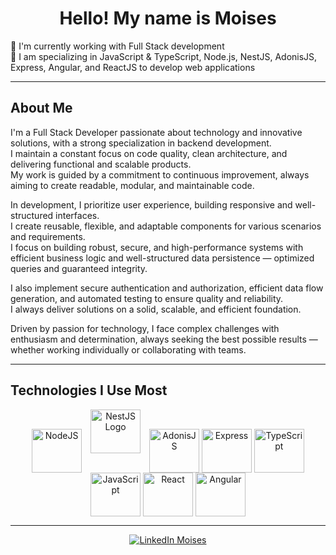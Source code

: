 <h1 align="center">Hello! My name is Moises</h1>

🔭 I'm currently working with Full Stack development  
🌱 I am specializing in JavaScript & TypeScript, Node.js, NestJS, AdonisJS, Express, Angular, and ReactJS to develop web applications  

---

## About Me

I'm a Full Stack Developer passionate about technology and innovative solutions, with a strong specialization in backend development.  
I maintain a constant focus on code quality, clean architecture, and delivering functional and scalable products.  
My work is guided by a commitment to continuous improvement, always aiming to create readable, modular, and maintainable code.

In development, I prioritize user experience, building responsive and well-structured interfaces.  
I create reusable, flexible, and adaptable components for various scenarios and requirements.  
I focus on building robust, secure, and high-performance systems with efficient business logic and well-structured data persistence — optimized queries and guaranteed integrity.

I also implement secure authentication and authorization, efficient data flow generation, and automated testing to ensure quality and reliability.  
I always deliver solutions on a solid, scalable, and efficient foundation.

Driven by passion for technology, I face complex challenges with enthusiasm and determination, always seeking the best possible results — whether working individually or collaborating with teams.

---

## Technologies I Use Most

<div style="display: inline-block;" align="center">
  <img align="center" height="70" width="80" alt="NodeJS" src="https://cdn.jsdelivr.net/gh/devicons/devicon/icons/nodejs/nodejs-original-wordmark.svg" />
  <img src="https://logo.svgcdn.com/l/nestjs.svg" alt="NestJS Logo" width="80" height="70" style="display:inline-block; margin:0 10px;" />
  <img align="center" height="70" width="80" alt="AdonisJS" src="https://cdn.jsdelivr.net/gh/devicons/devicon/icons/adonisjs/adonisjs-original.svg" />
  <img align="center" height="70" width="80" alt="Express" src="https://cdn.jsdelivr.net/gh/devicons/devicon/icons/express/express-original.svg" />
  <img align="center" height="70" width="80" alt="TypeScript" src="https://cdn.jsdelivr.net/gh/devicons/devicon/icons/typescript/typescript-original.svg" />
  <img align="center" height="70" width="80" alt="JavaScript" src="https://cdn.jsdelivr.net/gh/devicons/devicon/icons/javascript/javascript-original.svg" />
  <img align="center" height="70" width="80" alt="React" src="https://cdn.jsdelivr.net/gh/devicons/devicon/icons/react/react-original.svg" />
  <img align="center" height="70" width="80" alt="Angular" src="https://cdn.jsdelivr.net/gh/devicons/devicon/icons/angularjs/angularjs-original.svg" />
</div>

---

<div align="center">
  <a href="https://www.linkedin.com/in/moises-breno-216740219/" target="_blank">
    <img align="center" src="https://img.shields.io/badge/LinkedIn-007785?style=for-the-badge&logo=linkedin&logoColor=white" alt="LinkedIn Moises" />
  </a>
</div>
